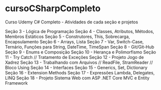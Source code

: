 # cursoCSharpCompleto
Curso Udemy C# Completo - Atividades de cada seção e projetos

Seção 3 - Lógica de Programação
Seção 4 - Classes, Atributos, Métodos, Membros Estáticos
Seção 5 - Construtores, This, Sobrecarga, Encapsulamento
Seção 6 - Arrays, Lista
Seção 7 - Var, Switch-Case, Ternário, Funções para String, DateTime, TimeSpan
Seção 8 - Git/Git-Hub
Seção 9 - Enums e Composição
Seção 10 - Herança e Polimorfismo
Seção 11 - Try Catch // Tratamento de Exceções
Seção 12 - Projeto Jogo de Xadrez
Seção 13 - Trabalhando com Arquivos // ReadFile, StramReader // Bloco Using
Seção 14 - Interfaces
Seção 15 - Generics, Set, Dictionary
Seção 16 - Extension Methods
Seção 17 - Expressões Lambda, Delegates, LINQ
Seção 18 - Projeto Sistema Web com ASP .NET Core MVC e Entity Framework
